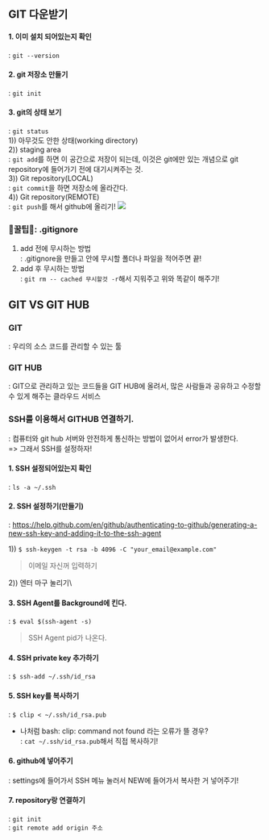 ## GIT 다운받기
#### 1. 이미 설치 되어있는지 확인
: ```git --version```
#### 2. git 저장소 만들기
: ```git init```
#### 3. git의 상태 보기
: ```git status```\
1)) 아무것도 안한 상태(working directory)\
2)) staging area\
: ```git add```를 하면 이 공간으로 저장이 되는데, 이것은 git에만 있는 개념으로 git repository에 들어가기 전에 대기시켜주는 것.\
3)) Git repository(LOCAL)\
: ```git commit```을 하면 저장소에 올라간다.\
4)) Git repository(REMOTE)\
: ```git push```를 해서 github에 올리기!
<img src = '/img/git_status.PNG'>

### 🍯꿀팁🍯: .gitignore
1. add 전에 무시하는 방법\
: .gitignore을 만들고 안에 무시할 폴더나 파일을 적어주면 끝!
2. add 후 무시하는 방법\
: ```git rm -- cached 무시할것 -r```해서 지워주고 위와 똑같이 해주기!

## GIT VS GIT HUB
### GIT
: 우리의 소스 코드를 관리할 수 있는 툴
### GIT HUB
: GIT으로 관리하고 있는 코드들을 GIT HUB에 올려서, 많은 사람들과 공유하고 수정할 수 있게 해주는 클라우드 서비스
### SSH를 이용해서 GITHUB 연결하기.
: 컴퓨터와 git hub 서버와 안전하게 통신하는 방법이 없어서 error가 발생한다.\
=> 그래서 SSH를 설정하자!
#### 1. SSH 설정되어있는지 확인
: ```ls -a ~/.ssh```
#### 2. SSH 설정하기(만들기)
: https://help.github.com/en/github/authenticating-to-github/generating-a-new-ssh-key-and-adding-it-to-the-ssh-agent

1)) ```$ ssh-keygen -t rsa -b 4096 -C "your_email@example.com"```
> 이메일 자신꺼 입력하기

2)) 엔터 마구 눌리기\
#### 3. SSH Agent를 Background에 킨다.
: ```$ eval $(ssh-agent -s)```
> SSH Agent pid가 나온다.
#### 4. SSH private key 추가하기
: ```$ ssh-add ~/.ssh/id_rsa```
#### 5. SSH key를 복사하기
: ```$ clip < ~/.ssh/id_rsa.pub```
- 나처럼 bash: clip: command not found 라는 오류가 뜰 경우?\
: ```cat ~/.ssh/id_rsa.pub```해서 직접 복사하기!
#### 6. github에 넣어주기
: settings에 들어가서 SSH 메뉴 눌러서 NEW에 들어가서 복사한 거 넣어주기!
#### 7. repository랑 연결하기
: ```git init```\
: ```git remote add origin 주소```